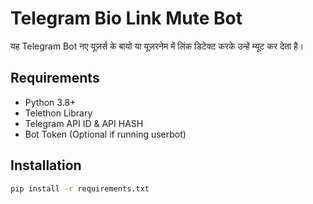# Telegram Bio Link Mute Bot

यह Telegram Bot नए यूज़र्स के बायो या यूज़रनेम में लिंक डिटेक्ट करके उन्हें म्यूट कर देता है।

## Requirements

- Python 3.8+
- Telethon Library
- Telegram API ID & API HASH
- Bot Token (Optional if running userbot)

## Installation

```bash
pip install -r requirements.txt
